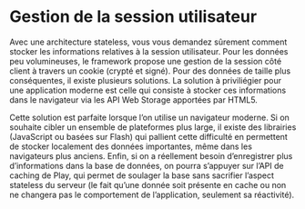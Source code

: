 # Gestion de la session utilisateur
Avec une architecture stateless, vous vous demandez sûrement comment stocker les informations relatives à la session utilisateur. 
Pour les données peu volumineuses, le framework propose une gestion de la session côté client à travers un cookie (crypté et signé).
Pour des données de taille plus conséquentes, il existe plusieurs solutions.
La solution à priviliégier pour une application moderne est celle qui consiste à stocker ces informations dans le navigateur via les API Web Storage apportées par HTML5.

Cette solution est parfaite lorsque l’on utilise un navigateur moderne. Si on souhaite cibler un ensemble de plateformes plus large, il existe des librairies (JavaScript ou basées sur Flash) qui pallient cette difficulté en permettent de stocker localement des données importantes, même dans les navigateurs plus anciens.
Enfin, si on a réellement besoin d’enregistrer plus d’informations dans la base de données, on pourra s’appuyer sur l’API de caching de Play, qui permet de soulager la base sans sacrifier l’aspect stateless du serveur (le fait qu’une donnée soit présente en cache ou non ne changera pas le comportement de l’application, seulement sa réactivité).